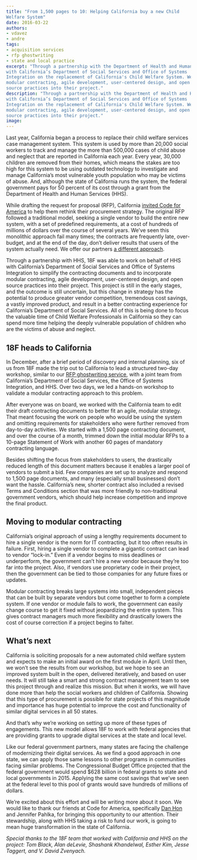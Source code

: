 ```yaml
---
title: "From 1,500 pages to 10: Helping California buy a new Child
Welfare System"
date: 2016-03-22
authors:
- vdavez
- andre
tags:
- acquisition services
- rfp ghostwriting
- state and local practice
excerpt: "Through a partnership with the Department of Health and Human Services, 18F was able to work
with California’s Department of Social Services and Office of Systems
Integration on the replacement of California's Child Welfare System. We helped them  simplify the contracting documents and incorporate
modular contracting, agile development, user-centered design, and open
source practices into their project."
description: "Through a partnership with the Department of Health and Human Services, 18F was able to work
with California’s Department of Social Services and Office of Systems
Integration on the replacement of California's Child Welfare System. We helped them  simplify the contracting documents and incorporate
modular contracting, agile development, user-centered design, and open
source practices into their project."
image:
---
```


Last year, California began a process to replace their child welfare
services case management system. This system is used by more than 20,000
social workers to track and manage the more than 500,000 cases of child
abuse and neglect that are reported in California each year. Every year,
30,000 children are removed from their homes, which means the stakes are
too high for this system to be using outdated technology to investigate
and manage California’s most vulnerable youth population who may be
victims of abuse. And, although the state of California runs the system,
the federal government pays for 50 percent of its cost through a grant
from the Department of Health and Human Services (HHS).

While drafting the request for proposal (RFP), California [invited Code
for
America](https://www.codeforamerica.org/blog/2015/11/30/a-new-approach-to-procuring-government-technology-in-california/)
to help them rethink their procurement strategy. The original RFP
followed a traditional model, seeking a single vendor to build the
entire new system, with a set of predefined requirements, at a cost of
hundreds of millions of dollars over the course of several years. We’ve
seen this monolithic approach fail many times; the contracts are
frequently late, over-budget, and at the end of the day, don’t deliver
results that users of the system actually need. We offer our partners
[a different
approach](https://18f.gsa.gov/2015/03/30/new-rfp-ghostwriting-service-to-improve-contract-success/).

Through a partnership with HHS, 18F was able to work on behalf of HHS with California’s Department of Social Services and Office of Systems Integration to simplify the contracting documents and to incorporate
modular contracting, agile development, user-centered design, and open
source practices into their project. This project is still in the early
stages, and the outcome is still uncertain, but this change in strategy
has the potential to produce greater vendor competition, tremendous cost
savings, a vastly improved product, and result in a better contracting
experience for California’s Department of Social Services. All of this
is being done to focus the valuable time of Child Welfare Professionals
in California so they can spend more time helping the deeply vulnerable
population of children who are the victims of abuse and neglect.

18F heads to California
-----------------------

In December, after a brief period of discovery and internal planning,
six of us from 18F made the trip out to California to lead a structured
two-day workshop, similar to our [RFP ghostwriting
service](https://18f.gsa.gov/2015/03/30/new-rfp-ghostwriting-service-to-improve-contract-success/),
with a joint team from California’s Department of Social Services, the
Office of Systems Integration, and HHS. Over two days, we led a hands-on
workshop to validate a modular contracting approach to this problem.

After everyone was on board, we worked with the California team to edit
their draft contracting documents to better fit an agile, modular
strategy. That meant focusing the work on people who would be using the
system and omitting requirements for stakeholders who were further
removed from day-to-day activities. We started with a 1,500 page
contracting document, and over the course of a month, trimmed down the
initial modular RFPs to a 10-page Statement of Work with another 60
pages of mandatory contracting language.

Besides shifting the focus from stakeholders to users, the drastically
reduced length of this document matters because it enables a larger pool
of vendors to submit a bid. Few companies are set up to analyze and
respond to 1,500 page documents, and many (especially small businesses)
don’t want the hassle. California’s new, shorter contract also included
a revised Terms and Conditions section that was more friendly to
non-traditional government vendors, which should help increase
competition and improve the final product.

Moving to modular contracting
-----------------------------

California’s original approach of using a lengthy requirements document
to hire a single vendor is the norm for IT contracting, but it too often
results in failure. First, hiring a single vendor to complete a gigantic
contract can lead to vendor “lock-in.” Even if a vendor begins to miss
deadlines or underperform, the government can’t hire a new vendor
because they’re too far into the project. Also, if vendors use
proprietary code in their project, then the government can be tied to
those companies for any future fixes or updates.

Modular contracting breaks large systems into small, independent pieces
that can be built by separate vendors but come together to form a
complete system. If one vendor or module fails to work, the government
can easily change course to get it fixed without jeopardizing the entire
system. This gives contract managers much more flexibility and
drastically lowers the cost of course correction if a project begins to
falter.

What’s next
-----------

California is soliciting proposals for a new automated child welfare
system and expects to make an initial award on the first module in
April. Until then, we won’t see the results from our workshop, but we
hope to see an improved system built in the open, delivered iteratively,
and based on user needs. It will still take a smart and strong contract
management team to see this project through and realize this mission.
But when it works, we will have done more than help the social workers
and children of California. Showing that this type of procurement is
possible for state projects of this magnitude and importance has huge
potential to improve the cost and functionality of similar digital
services in all 50 states.

And that’s why we’re working on setting up more of these types of
engagements. This new model allows 18F to work with federal agencies
that are providing grants to upgrade digital services at the state and
local level.

Like our federal government partners, many states are facing the
challenge of modernizing their digital services. As we find a good
approach in one state, we can apply those same lessons to other programs
in communities facing similar problems. The Congressional Budget Office
projected that the federal government would spend $628 billion in
federal grants to state and local governments in 2015. Applying the same
cost savings that we’ve seen at the federal level to this pool of grants
would save hundreds of millions of dollars.

We’re excited about this effort and will be writing more about it soon.
We would like to thank our friends at Code for America, specifically
[Dan
Hon](https://www.codeforamerica.org/blog/2015/11/30/a-new-approach-to-procuring-government-technology-in-california/)
and Jennifer Pahlka, for bringing this opportunity to our attention.
Their stewardship, along with HHS taking a risk to fund our work, is
going to mean huge transformation in the state of California.

*Special thanks to the 18F team that worked with California and HHS on
the project: Tom Black, Alan deLevie, Shashank Khandelwal, Esther Kim,
Jesse Taggert, and V. David Zvenyach.*
